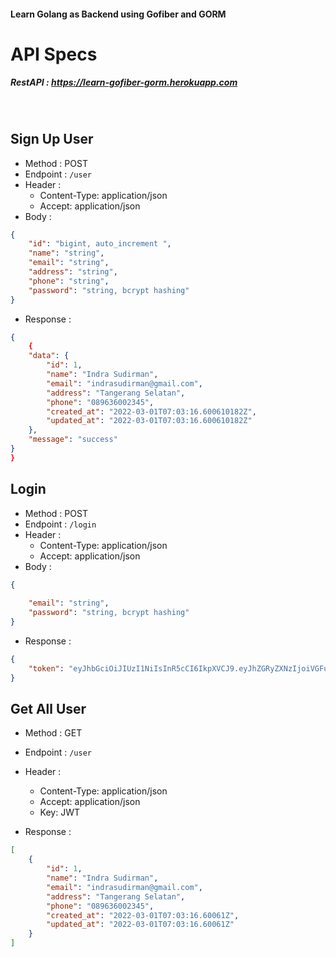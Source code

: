 
#### Learn Golang as Backend using Gofiber and GORM


# API Specs

##### RestAPI : https://learn-gofiber-gorm.herokuapp.com

&nbsp;
&nbsp;

## Sign Up User


- Method : POST
- Endpoint : `/user`
- Header :
    - Content-Type: application/json
    - Accept: application/json
- Body :

```json
{
    "id": "bigint, auto_increment ",
    "name": "string",
    "email": "string",
    "address": "string",
    "phone": "string",
    "password": "string, bcrypt hashing"
}
```
- Response :
```json
{
    {
    "data": {
        "id": 1,
        "name": "Indra Sudirman",
        "email": "indrasudirman@gmail.com",
        "address": "Tangerang Selatan",
        "phone": "089636002345",
        "created_at": "2022-03-01T07:03:16.600610182Z",
        "updated_at": "2022-03-01T07:03:16.600610182Z"
    },
    "message": "success"
}
}
```

## Login


- Method : POST
- Endpoint : `/login`
- Header :
    - Content-Type: application/json
    - Accept: application/json
- Body :

```json
{
    
    "email": "string",
    "password": "string, bcrypt hashing"
}
```
- Response :
```json
{
    "token": "eyJhbGciOiJIUzI1NiIsInR5cCI6IkpXVCJ9.eyJhZGRyZXNzIjoiVGFuZ2VyYW5nIFNlbGF0YW4iLCJlbWFpbCI6ImluZHJhc3VkaXJtYW5AZ21haWwuY29tIiwiZXhwIjoxNjQ2MTIyMjE3LCJuYW1lIjoiSW5kcmEgU3VkaXJtYW4iLCJwaG9uZSI6IjA4OTYzNjAwMjM0NSIsInJvbGUiOiJhZG1pbiJ9.lR2y2aHHh9bgXPttdjPSSkEMbltr0BzSbCDv1WHniWA"
}
```


## Get All User


- Method : GET
- Endpoint : `/user`
- Header :
    - Content-Type: application/json
    - Accept: application/json 
    - Key: JWT 

- Response :
```json
[
    {
        "id": 1,
        "name": "Indra Sudirman",
        "email": "indrasudirman@gmail.com",
        "address": "Tangerang Selatan",
        "phone": "089636002345",
        "created_at": "2022-03-01T07:03:16.60061Z",
        "updated_at": "2022-03-01T07:03:16.60061Z"
    }
]
```
